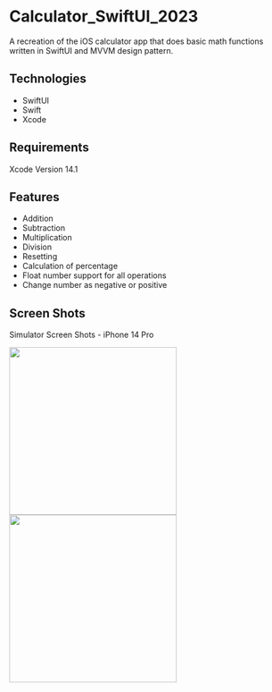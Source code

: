 # Calculator_SwiftUI_2023

A recreation of the iOS calculator app that does basic math functions written in SwiftUI and MVVM design pattern.

## Technologies
- SwiftUI
- Swift
- Xcode

## Requirements
Xcode Version 14.1 

## Features
- Addition
- Subtraction
- Multiplication
- Division
- Resetting
- Calculation of percentage
- Float number support for all operations
- Change number as negative or positive

## Screen Shots

Simulator Screen Shots - iPhone 14 Pro 

<img src="https://user-images.githubusercontent.com/85345494/226019285-cc74c44d-248a-4253-9663-1af68d8068bf.png" width="300">   <img src="https://user-images.githubusercontent.com/85345494/226020617-3662bdd2-27e4-44c6-96e6-ff93169fa5c1.png" width="300">



